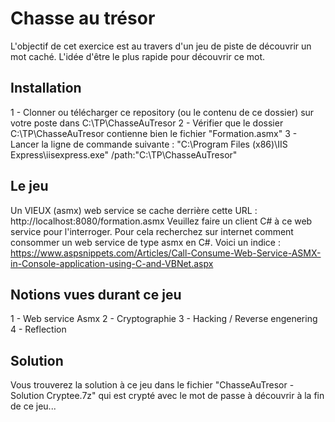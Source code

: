 # Chasse au trésor

L'objectif de cet exercice est au travers d'un jeu de piste de découvrir un mot caché.
L'idée d'être le plus rapide pour découvrir ce mot.

## Installation
1 - Clonner ou télécharger ce repository (ou le contenu de ce dossier) sur votre poste dans C:\TP\ChasseAuTresor
2 - Vérifier que le dossier C:\TP\ChasseAuTresor contienne bien le fichier "Formation.asmx"
3 - Lancer la ligne de commande suivante : "C:\Program Files (x86)\IIS Express\iisexpress.exe" /path:"C:\TP\ChasseAuTresor"

## Le jeu
Un VIEUX (asmx) web service se cache derrière cette URL : http://localhost:8080/formation.asmx
Veuillez faire un client C# à ce web service pour l'interroger.
Pour cela recherchez sur internet comment consommer un web service de type asmx en C#.
Voici un indice :
https://www.aspsnippets.com/Articles/Call-Consume-Web-Service-ASMX-in-Console-application-using-C-and-VBNet.aspx

## Notions vues durant ce jeu
1 - Web service Asmx
2 - Cryptographie
3 - Hacking / Reverse engenering
4 - Reflection

## Solution
Vous trouverez la solution à ce jeu dans le fichier "ChasseAuTresor - Solution Cryptee.7z" qui est crypté avec le mot de passe à découvrir à la fin de ce jeu...